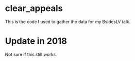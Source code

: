 # clear_appeals
This is the code I used to gather the data for my BsidesLV talk.

# Update in 2018
Not sure if this still works.
